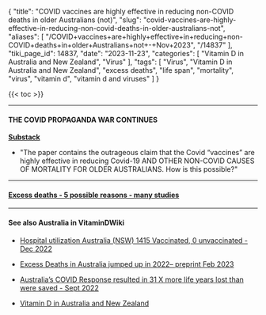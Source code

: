 {
    "title": "COVID vaccines are highly effective in reducing non-COVID deaths in older Australians (not)",
    "slug": "covid-vaccines-are-highly-effective-in-reducing-non-covid-deaths-in-older-australians-not",
    "aliases": [
        "/COVID+vaccines+are+highly+effective+in+reducing+non-COVID+deaths+in+older+Australians+not+-+Nov+2023",
        "/14837"
    ],
    "tiki_page_id": 14837,
    "date": "2023-11-23",
    "categories": [
        "Vitamin D in Australia and New Zealand",
        "Virus"
    ],
    "tags": [
        "Virus",
        "Vitamin D in Australia and New Zealand",
        "excess deaths",
        "life span",
        "mortality",
        "virus",
        "vitamin d",
        "vitamin d and viruses"
    ]
}


{{< toc >}}

---

#### THE COVID PROPAGANDA WAR CONTINUES

 **[Substack](https://phillipaltman.substack.com/p/the-covid-propaganda-war-continues?utm_source=post-email-title&publication_id=1301027&post_id=139116962&utm_campaign=email-post-title&isFreemail=true&r=ofo3r&utm_medium=email)** 

* "The paper contains the outrageous claim that the Covid “vaccines” are highly effective in reducing Covid-19 AND OTHER NON-COVID CAUSES OF MORTALITY FOR OLDER AUSTRALIANS. How is this possible?"

---

#### [Excess deaths - 5 possible reasons - many studies](/posts/excess-deaths-5-possible-reasons-many-studies)

---

#### See also Australia in VitaminDWiki

* [Hospital utilization Australia (NSW) 1415 Vaccinated, 0 unvaccinated - Dec 2022](/posts/hospital-utilization-australia-nsw-1415-vaccinated-0-unvaccinated)

* [Excess Deaths in Australia jumped up in 2022– preprint Feb 2023](/posts/excess-deaths-in-australia-jumped-up-in-2022-preprint)

* [Australia’s COVID Response resulted in 31 X more life years lost than were saved - Sept 2022](/posts/australias-covid-response-resulted-in-31-x-more-life-years-lost-than-were-saved)

* [Vitamin D in Australia and New Zealand](/categories/vitamin-d-in-australia-and-new-zealand)
